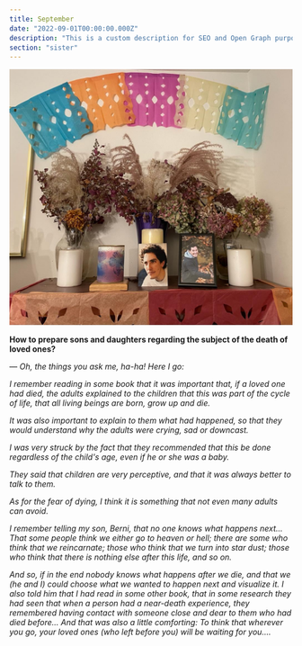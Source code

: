 ```yaml
---
title: September
date: "2022-09-01T00:00:00.000Z"
description: "This is a custom description for SEO and Open Graph purposes, rather than the default generated excerpt. Simply add a description field to the frontmatter."
section: "sister"
---
```


![PostImg](../images/sep22.jpg)

**How to prepare sons and daughters regarding the subject of the death of loved ones?**

— *Oh, the things you ask me, ha-ha! Here I go:*

*I remember reading in some book that it was important that, if a loved one had died, the adults explained to the children that this was part of the cycle of life, that all living beings are born, grow up and die.*

*It was also important to explain to them what had happened, so that they would understand why the adults were crying, sad or downcast.*

*I was very struck by the fact that they recommended that this be done regardless of the child's age, even if he or she was a baby.*

*They said that children are very perceptive, and that it was always better to talk to them.*

*As for the fear of dying, I think it is something that not even many adults can avoid.*

*I remember telling my son, Berni, that no one knows what happens next… That some people think we either go to heaven or hell; there are some who think that we reincarnate; those who think that we turn into star dust; those who think that there is nothing else after this life, and so on.*

*And so, if in the end nobody knows what happens after we die, and that we (he and I) could choose what we wanted to happen next and visualize it. I also told him that I had read in some other book, that in some research they had seen that when a person had a near-death experience, they remembered having contact with someone close and dear to them who had died before… And that was also a little comforting: To think that wherever you go, your loved ones (who left before you) will be waiting for you….*
